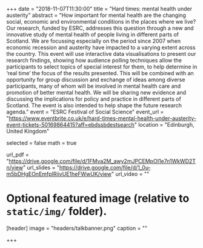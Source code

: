 +++
date = "2018-11-07T11:30:00"
title = "Hard times: mental health under austerity"
abstract = "How important for mental health are the changing social, economic and environmental conditions in the places where we live? Our research, funded by ESRC, addresses this question through a new and innovative study of mental health of people living in different parts of Scotland. We are focussing especially on the period since 2007 when economic recession and austerity have impacted to a varying extent across the country. This event will use interactive data visualisations to present our research findings, showing how audience polling techniques allow the participants to select topics of special interest for them, to help determine in ‘real time’ the focus of the results presented. This will be combined with an opportunity for group discussion and exchange of ideas among diverse participants, many of whom will be involved in mental health care and promotion of better mental health. We will be sharing new evidence and discussing the implications for policy and practice in different parts of Scotland. The event is also intended to help shape the future research agenda."
event = "ESRC Festival of Social Science"
event_url = "https://www.eventbrite.co.uk/e/hard-times-mental-health-under-austerity-event-tickets-50169864415?aff=ebdssbdestsearch"
location = "Edinburgh, United Kingdom"

selected = false
math = true

url_pdf = "https://drive.google.com/file/d/1FMva2M_awy2mJPCEMpOI1e7n1WkWD2Tn/view"
url_slides = "https://drive.google.com/file/d/1_0u-m5bDHgEOnEmfpIRiivUE1heFWwUK/view"
url_video = ""

# Optional featured image (relative to `static/img/` folder).
[header]
image = "headers/talkbanner.png"
caption = ""

+++
